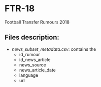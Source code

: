 # FTR-18
Football Transfer Rumours 2018 


## Files description:
- *news_subset_metadata.csv*: contains the 
  - id_rumour
  - id_news_article
  - news_source
  - news_article_date
  - language
  - url


